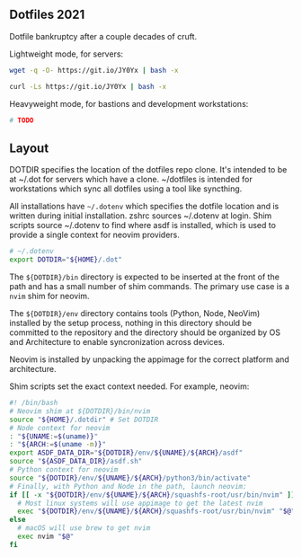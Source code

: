 Dotfiles 2021
---

Dotfile bankruptcy after a couple decades of cruft.

Lightweight mode, for servers:

```bash
wget -q -O- https://git.io/JY0Yx | bash -x
```

```bash
curl -Ls https://git.io/JY0Yx | bash -x
```

Heavyweight mode, for bastions and development workstations:

```bash
# TODO
```

Layout
---

DOTDIR specifies the location of the dotfiles repo clone.  It's intended to be
at ~/.dot for servers which have a clone.  ~/dotfiles is intended for
workstations which sync all dotfiles using a tool like syncthing.

All installations have `~/.dotenv` which specifies the dotfile location and is
written during initial installation.  zshrc sources ~/.dotenv at login.  Shim
scripts source ~/.dotenv to find where asdf is installed, which is used to
provide a single context for neovim providers.

```bash
# ~/.dotenv
export DOTDIR="${HOME}/.dot"
```

The `${DOTDIR}/bin` directory is expected to be inserted at the front of the
path and has a small number of shim commands.  The primary use case is a `nvim`
shim for neovim.

The `${DOTDIR}/env` directory contains tools (Python, Node, NeoVim) installed
by the setup process, nothing in this directory should be committed to the
repository and the directory should be organized by OS and Architecture to
enable syncronization across devices.

Neovim is installed by unpacking the appimage for the correct platform and
architecture.

Shim scripts set the exact context needed.  For example, neovim:

```bash
#! /bin/bash
# Neovim shim at ${DOTDIR}/bin/nvim
source "${HOME}/.dotdir" # Set DOTDIR
# Node context for neovim
: "${UNAME:=$(uname)}"
: "${ARCH:=$(uname -m)}"
export ASDF_DATA_DIR="${DOTDIR}/env/${UNAME}/${ARCH}/asdf"
source "${ASDF_DATA_DIR}/asdf.sh"
# Python context for neovim
source "${DOTDIR}/env/${UNAME}/${ARCH}/python3/bin/activate"
# Finally, with Python and Node in the path, launch neovim:
if [[ -x "${DOTDIR}/env/${UNAME}/${ARCH}/squashfs-root/usr/bin/nvim" ]]; then
  # Most linux systems will use appimage to get the latest nvim
  exec "${DOTDIR}/env/${UNAME}/${ARCH}/squashfs-root/usr/bin/nvim" "$@"
else
  # macOS will use brew to get nvim
  exec nvim "$@"
fi
```
